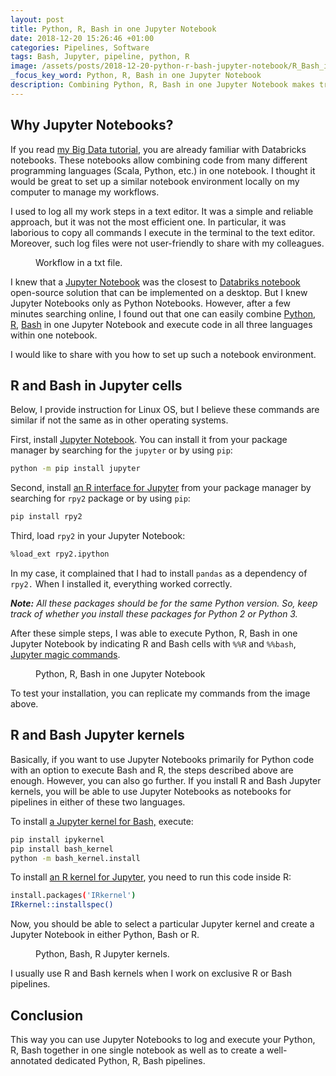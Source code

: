 ```yaml
---
layout: post
title: Python, R, Bash in one Jupyter Notebook
date: 2018-12-20 15:26:46 +01:00
categories: Pipelines, Software
tags: Bash, Jupyter, pipeline, python, R
image: /assets/posts/2018-12-20-python-r-bash-jupyter-notebook/R_Bash_in_Jupyter_notebooks.jpeg
_focus_key_word: Python, R, Bash in one Jupyter Notebook
description: Combining Python, R, Bash in one Jupyter Notebook makes tracking of the workflow easier, simplifies sharing and makes you more efficient and professional.
---
```


<h2>Why Jupyter Notebooks?</h2>

<p>If you read <a href="{{ site.baseurl }}/genomic-spark-tutorial/">my Big Data tutorial</a>, you are already familiar with Databricks notebooks. These notebooks allow combining code from many different programming languages (Scala, Python, etc.) in one notebook. I thought it would be great to set up a similar notebook environment locally on my computer to manage my workflows.</p>

<!--more-->

<p>I used to log all my work steps in a text editor. It was a simple and reliable approach, but it was not the most efficient one. In particular, it was laborious to copy all commands I execute in the terminal to the text editor. Moreover, such log files were not user-friendly to share with my colleagues.</p>
<figure class="caption"><img src="{{ site.baseurl }}/assets/posts/2018-12-20-python-r-bash-jupyter-notebook/log_workflow_in_txt.jpeg" alt="" class="wp-image-1510" />
<figcaption class="aligncenter">Workflow in a txt file.</figcaption>
</figure>

<p>I knew that  a <a aria-label="I knew that  a Jupyter Notebook is the closest I can get to Databriks workflow. But I knew Jupyter Notebooks only as Python Notebooks. However, after a few minutes searching online, I found out that one can easily combine Python, R, Bash in one Jupyter Notebook and execute code in all three languages without leaving a notebook and without manual changing of the Jupyter engine.
 (opens in a new tab)" href="https://jupyter.org/" target="_blank">Jupyter Notebook</a> was the closest to <a href="{{ site.baseurl }}/processing-genomic-data-apache-spark-big-data-tutorial/">Databriks notebook</a> open-source solution that can be implemented on a desktop. But I knew Jupyter Notebooks only as Python Notebooks. However, after a few minutes searching online, I found out that one can easily combine <a aria-label="I knew that  a Jupyter Notebook is the closest to Databriks notebook open-source solution that can be implemented on a desktop. But I knew Jupyter Notebooks only as Python Notebooks. However, after a few minutes searching online, I found out that one can easily combine Python, R, Bash in one Jupyter Notebook and execute code in all three languages within one notebook.
 (opens in a new tab)" href="https://www.python.org/" target="_blank">Python</a>, <a aria-label="I knew that  a Jupyter Notebook is the closest to Databriks notebook open-source solution that can be implemented on a desktop. But I knew Jupyter Notebooks only as Python Notebooks. However, after a few minutes searching online, I found out that one can easily combine Python, R, Bash in one Jupyter Notebook and execute code in all three languages within one notebook.
 (opens in a new tab)" href="https://www.r-project.org/" target="_blank">R</a>, <a aria-label="I knew that  a Jupyter Notebook is the closest to Databriks notebook open-source solution that can be implemented on a desktop. But I knew Jupyter Notebooks only as Python Notebooks. However, after a few minutes searching online, I found out that one can easily combine Python, R, Bash in one Jupyter Notebook and execute code in all three languages within one notebook.
 (opens in a new tab)" href="https://www.gnu.org/software/bash/" target="_blank">Bash</a> in one Jupyter Notebook and execute code in all three languages within one notebook.</p>

<p>I would like to share with you how to set up such a notebook environment.</p>

<h2>R and Bash in Jupyter cells</h2>

<p>Below, I provide instruction for Linux OS, but I believe these commands are similar if not the same as in other operating systems. </p>

<p>First, install <a href="https://jupyter.org/" target="_blank">Jupyter Notebook</a>. You can install it from your package manager by searching for the <code>jupyter</code> or by using <code>pip</code>:</p>

```bash
python -m pip install jupyter
```

<p>Second, install <a href="https://rpy2.bitbucket.io/" target="_blank">an R interface for Jupyter</a> from your package manager by searching for <code>rpy2</code> package or by using <code>pip</code>:</p>

```bash
pip install rpy2
```

<p>Third, load <code>rpy2</code> in your Jupyter Notebook: </p>

```bash
%load_ext rpy2.ipython
```

<p>In my case, it complained that I had to install <code>pandas</code> as a dependency of <code>rpy2.</code> When I installed it, everything worked correctly.</p>

<p><em><strong>Note:</strong> All these packages should be for the same Python version. So, keep track of whether you install these packages for Python 2 or Python 3.</em></p>

<p>After these simple steps, I was able to execute Python, R, Bash in one Jupyter Notebook by indicating R and Bash cells with <code>%%R</code> and <code>%%bash</code>, <a href="https://ipython.readthedocs.io/en/stable/interactive/magics.html" target="_blank">Jupyter magic commands</a>.</p>
<figure class="caption"><img src="{{ site.baseurl }}/assets/posts/2018-12-20-python-r-bash-jupyter-notebook/jupyter_notebooks_python-R-bash.jpeg" alt="" class="wp-image-1504" />
<figcaption class="aligncenter">Python, R, Bash in one Jupyter Notebook</figcaption>
</figure>

<p>To test your installation, you can replicate my commands from the image above.</p>

<h2>R and Bash Jupyter kernels</h2>

<p>Basically, if you want to use Jupyter Notebooks primarily for Python code with an option to execute Bash and R, the steps described above are enough. However, you can also go further. If you install R and Bash Jupyter kernels, you will be able to use Jupyter Notebooks as notebooks for pipelines in either of these two languages.</p>

<p>To install <a href="https://github.com/takluyver/bash_kernel" target="_blank">a Jupyter kernel for Bash,</a> execute:</p>

```bash
pip install ipykernel
pip install bash_kernel
python -m bash_kernel.install
```

<p>To install <a aria-label="To install an R kernel for Jupyter, you need to install
 (opens in a new tab)" href="https://github.com/IRkernel/IRkernel" target="_blank">an R kernel for Jupyter</a>, you need to run this code inside R:</p>

```bash
install.packages('IRkernel')
IRkernel::installspec()
```

<p>Now, you should be able to select a particular Jupyter kernel and create a Jupyter Notebook in either Python, Bash or R.</p>
<figure class="caption"><img src="{{ site.baseurl }}/assets/posts/2018-12-20-python-r-bash-jupyter-notebook/jupyter_R_bash_kernels.jpeg" alt="" class="wp-image-1505" />
<figcaption class="aligncenter">Python, Bash, R Jupyter kernels.</figcaption>
</figure>

<p>I usually use R and Bash kernels when I work on exclusive R or Bash pipelines.</p>

<h2>Conclusion</h2>

<p>This way you can use Jupyter Notebooks to log and execute your Python, R, Bash together in one single notebook as well as to create a well-annotated dedicated Python, R, Bash pipelines.</p>

